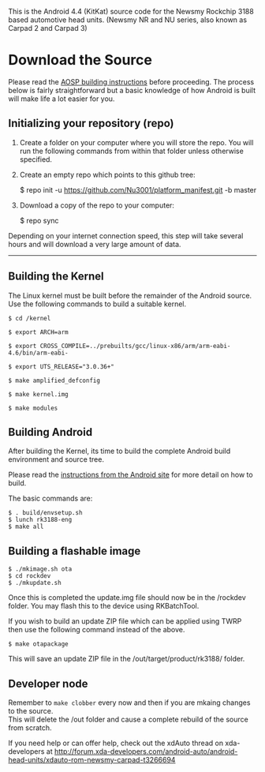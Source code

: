 This is the Android 4.4 (KitKat) source code for the Newsmy Rockchip 3188 based automotive head units.
(Newsmy NR and NU series, also known as Carpad 2 and Carpad 3)


Download the Source
===================

Please read the [AOSP building instructions](http://source.android.com/source/index.html) before proceeding. 
The process below is fairly straightforward but a basic knowledge of how Android is built will make life a lot easier for you.

Initializing your repository (repo)
-----------------------------------

1. Create a folder on your computer where you will store the repo.
    You will run the following commands from within that folder unless otherwise specified.

2. Create an empty repo which points to this github tree:

    $ repo init -u https://github.com/Nu3001/platform_manifest.git -b master

3. Download a copy of the repo to your computer:

    $ repo sync
    
Depending on your internet connection speed, this step will take several hours and will download a very large amount of data.

***

Building the Kernel
-------------------

The Linux kernel must be built before the remainder of the Android source.  Use the following commands to build a suitable kernel.

    $ cd /kernel

    $ export ARCH=arm

    $ export CROSS_COMPILE=../prebuilts/gcc/linux-x86/arm/arm-eabi-4.6/bin/arm-eabi-

    $ export UTS_RELEASE="3.0.36+"

    $ make amplified_defconfig

    $ make kernel.img

    $ make modules

Building Android
----------------

After building the Kernel, its time to build the complete Android build environment and source tree. 

Please read the [instructions from the Android site](http://s.android.com/source/building.html) for more detail on how to build.

The basic commands are:

    $ . build/envsetup.sh
    $ lunch rk3188-eng
    $ make all

Building a flashable image
--------------------------

    $ ./mkimage.sh ota
    $ cd rockdev
    $ ./mkupdate.sh

Once this is completed the update.img file should now be in the /rockdev folder.  You may flash this to the device using RKBatchTool.

If you wish to build an update ZIP file which can be applied using TWRP then use the following command instead of the above.

    $ make otapackage
    
This will save an update ZIP file in the /out/target/product/rk3188/ folder.

Developer node
--------------

Remember to `make clobber` every now and then if you are mkaing changes to the source.  
This will delete the /out folder and cause a complete rebuild of the source from scratch. 

If you need help or can offer help, check out the xdAuto thread on xda-developers at http://forum.xda-developers.com/android-auto/android-head-units/xdauto-rom-newsmy-carpad-t3266694

